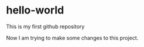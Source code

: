 # hello-world
This is my first github repository

Now I am trying to make some changes to this project.

